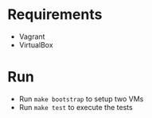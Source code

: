 # Requirements

* Vagrant
* VirtualBox

# Run

* Run `make bootstrap` to setup two VMs
* Run `make test` to execute the tests
